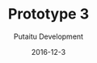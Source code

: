 ---
title: 'Prototype 3'
footer: d27bd9b77239ed4ed6384199c0867d749f549842
sections:
    -
        template: banner
        text: '# Chess Kingdom'
        color: '#462d1e'
        theme: dark
    -
        template: richTextSection
        text: "<iframe allowfullscreen=\"true\" frameborder=\"0\" height=\"569\" mozallowfullscreen=\"true\" src=\"https://docs.google.com/presentation/d/e/2PACX-1vSS9AAmqSH2mEuhbQ8jVgtl4JCNjF0_RWqhrQypNfRgfM9pXee6DZvyHXlB19B--UNUOWO8KkjMltr6/embed?start=false&amp;loop=false&amp;delayms=3000\" webkitallowfullscreen=\"true\" width=\"960\"></iframe>\n\n## Idea generation\n\nIn our brainstorming process we focused on games we used to play but stopped and tried\_to identify the reason and propose a solution. We evaluated some games and chose\_chess, because most of us have tried it and got frustrated with it and eventually stopped. It is interesting to us that while chess maintains interest from a large group of players, it fails to include so many others, especially newcomers. It could be because the skill gap between exprienced players and new players is too big, and that the learning experience is unforgiving: Players can lose the game in just a few moves, it could be really hard to learn chess by playing with an experienced player. We then looked at what the game experience of chess is. It is a skill based and competitive game (Ag<span class=\"fontstyle0\">õ</span>n). By adding randomness and luck elements (Alea) to the game, we predict that the game would be more accessible to novice players. To make the game more engaging and appealing to more types of players, we also added Mimicry elements to the game. For the first iteration we made use of a D20 dice inspired by role playing games. We randomly drafted the stats for the different chess pieces because we cannot know if the stats are balanced before we have tried it out.\n\n## Second iteration\n\nAfter the first play tests we identified some balancing issues. For example, some we found a Dominant Strategy. Even though the player can choose whether to make an attack attempt, there is no real risk in making the move, making this strategy always preferrable. We also found some Super Units, they are overpowered as they have high attack points and at the same time hard to beat . Based on these we adjusted the attack and armour points of game pieces, and added consequence for a failed attack, which is the chess piece cannot be used in the next round.\n\n## Third iteration\n\nAfter another playthrough we discovered that the punishment for fail attacks is not harsh enough to be effective, so instead we make the chess piece vulnerable (amour drop to 0) in the opponent's turn instead of freezing its movement. This greatly increased the risk in making\_an attack, because one can lose the piece if it fails.\n\n## Fourth iteration\n\nTo add more luck elements and utilize the D20, we decided to add consequences for critical fails and critical successes. Due to their rare occurrence, the consequences should be critical. We have considered killing the chess piece immediately in the event of a critical fail, but we think such a punishment is too harsh, and we prefer a consequence that adds some more gameplay and decision making, therefore we decided to let the opponent counter attack. This way the other player can be involved even when it's not their turn, and it adds more tension since it is not certain that the opponent's counter attack will be successful. For critical success, the player gets an extra turn. In order to not drag the process too long, the player does not start from the beginning of the game loop i.e rolling D6, instead she is limited to the last D6 roll she made. This also limit how drastic the game state is going to change when a player gets a critical success.\n\n## Game Loop\n\n![detailed-gameloop.png](//kimberlyliu.com/itu-portfolio/media/d7c2bed3766923dba43e2f215c82f83169598613/detailed-gameloop.jpg)\n\nAfter the changes, the game loop of Chess Kingdom is much longer than traditional chess, which makes each loop more complicated. However, from our play tests we felt that the pace of the game was actually faster, probably because there is always some actions taken compare to just sitting and thinking in traditional chess. Since the punishment of making a wrong move is not as fetal, and that not chess pieces are movable in a turn, players tend to put less time in planning their moves.\n\n## Mechanics\n\nThe most interesting effect on the mechanic is that checkmate, which is an important part of the traditional chess, is no longer possible. Even though the player can take the king with two pieces, she still needs to roll the die to see it the attack is successful to win. In traditional chess, the King piece is an important piece that player should protect and not place in dangerous locations. In Chess Kingdom, players can use the King as an attacker as it has high attack points and it's not easy to beat. Also, when an experienced player makes a clever attack and it fails, the inexperienced player will become aware of such possibility and may try it in the next round. In normal chess, players either can or cannot move to a particular square, in Chess Kingdom, when an attack fails, the piece will be pushed back to its original position, even though the move\_was allowed by the rules.\n\n## Rules\n\nChess is a minimalistic game: there is only a small set of rules, the mechanics are simple and the control is easy to learn. It has low perceived complexity but deep systemic complexity. In this assignment I was a new player in chess, because I only grew up with Chinese Chess, which is very similar but not the same. I felt that it will still take a long time to be able to play the game, even though there aren't a lot of rules. Difficulty in learning can be one of the results of having a small rule set, because rules also serve as a guideline to player actions, the less there are, the bigger the space it is for player to explore and perform in, resulting in the long time it requires to learn to play the game strategically. A lot of actions are allowed by rules in the game, but they will lead to losing the game, and to new players they might feel like some hidden rules that are hard to explore.\n\nI think this space for exploration is particularly important for skill based games as it gives player a sense of achievement, and they can express themselve and share this acheivement with others. As we altered the game we have have introduced more rules and reduce the space for exploration and strategy to master the game. One of the method we used to avoid making the rules too overwhelming is to group them and provide aids to remind players of them (having a chess piece statistics card). Another way is to try to reuse existing game elements to make rules easier to remember. For example, we make use of the attack point statistics to decide what pieces the player can move after rolling a D6.\n\n## Experience\n\nBy adding more Alea and Mimicry to the game, there are more uncertainty and less planning involved. Since the consequences of mistakes are not so permanent, players can play more carelessly and instinctually which could make the game more fast paced. Players could also play more relaxed as it the game requires less experience and tactical thinking. By bridging the gap between chess veterans and novices, the experience become more open, because more people can play the game\n\n### Alea\n\nWe changed the controller scheme to add more Alea to the game. The use of a D-6 dice to decide which piece a player can move. The D-20 dice decide whether an attack will be successful. This adds a lot of uncertainty in the game,it is harder for experienced chess player to make long term strategic because the results of their actions are unpredictable.\n\n### Mimicry\n\nIn chess, every game piece is distinctive, they have different names and movement rules. However, their names and forms do not relate strongly to their functions and roles in the game . In Chess Kingdom, we assigned armor and attack points to the game pieces like in role playing games to align the chess pieces' form and their function. For example, a rook has strong defense and weak attack ; a knight and queens are good \"attackers\", The mimicry could further be enhanced by giving more background information on the characters explaining why their profiles are the way they are.\n\n### For inexperienced players\n\nAs there are less punishment for mistakes, Chess Kingdom is accessible for new players, from our playtest it shows that inexperienced players lose by less to the experienced player, it is even possible for them to win. Chess Kingdom can also provide a way to learn about chess in a more forgiving way, because when an experienced player tries a move but fail, inexperienced player can try it too. The game can't be ended as fast as traditional game when played with an experienced player, so the inexperienced players can take their time to learn about the game.\n\n### For experienced players\n\nAlthough not as important, skills in traditional chess still give an advantage to experienced players. In traditional chess it is common to give handicaps to inexperienced player, but many do not prefer that as they find it condescending. It could be easier for them to play with inexperienced players in Chess Kingdom in a more fair way, and I imagine it could be good for parents playing with children, or as an introduction for someone who wants to eventually play traditional chess."
meta:
    id: e299e3e9d6aacab759e3a6e7764f6e92b1229230
    parentId: f8d133111ad5ddad52a465c47d7cdbef5923fc8d
    language: en
date: '2016-12-3'
author: 'Putaitu Development'
permalink: /prototype-3/
layout: sectionPage
---